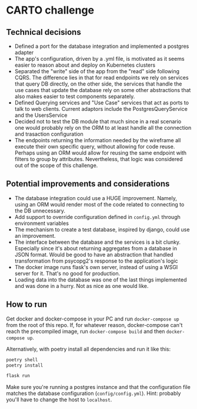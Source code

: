 # CARTO challenge
## Technical decisions
- Defined a port for the database integration and implemented a postgres adapter
- The app's configuration, driven by a .yml file, is motivated as it seems easier to reason about and deploy on Kubernetes clusters
- Separated the "write" side of the app from the "read" side following CQRS. The difference lies in that for read endpoints we rely on services that query DB directly, on the other side, the services that handle the use cases that update the database rely on some other abstractions that also makes easier to test components separately.
- Defined Querying services and "Use Case" services that act as ports to talk to web clients. Current adaptors include the PostgresQueryService and the UsersService
- Decided not to test the DB module that much since in a real scenario one would probably rely on the ORM to at least handle all the connection and trasaction configuration
- The endpoints returning the information needed by the wireframe all execute their own specific query, without allowing for code reuse. Perhaps using an ORM would allow for reusing the same endpoint with filters to group by attributes. Nevertheless, that logic was considered out of the scope of this challenge.

## Potential improvements and considerations
- The database integration could use a HUGE improvement. Namely, using an ORM would render most of the code related to connecting to the DB unnecessary.
- Add support to override configuration defined in `config.yml` through environment variables
- The mechanism to create a test database, inspired by django, could use an improvement.
- The interface between the database and the services is a bit clunky. Especially since it's about returning aggregates from a database in JSON format. Would be good to have an abstraction that handled transformation from psycopg2's response to the application's logic
- The docker image runs flask's own server, instead of using a WSGI server for it. That's no good for production.
- Loading data into the database was one of the last things implemented and was done in a hurry. Not as nice as one would like.

## How to run
Get docker and docker-compose in your PC and run `docker-compose up` from the root of this repo. If, for whatever reason, docker-compose can't reach the precompiled image, run `docker-compose build` and then `docker-compose up`.

Alternatively, with poetry install all dependencies and run it like this:

```bash
poetry shell
poetry install

flask run
```

Make sure you're running a postgres instance and that the configuration file matches the database configuration (`config/config.yml`). Hint: probably you'll have to change the host to `localhost`.
